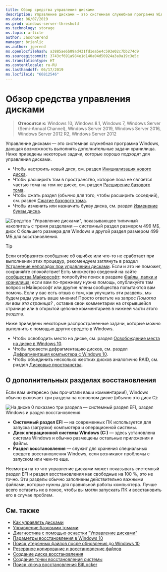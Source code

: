 ```yaml
---
title: Обзор средства управления дисками
description: Управление дисками — это системная служебная программа Windows, которая позволяет выполнять дополнительные задачи хранилища, среди которых — инициализация нового диска, расширение томов, сжатие разделов и изменение буквы диска.
ms.date: 06/07/2019
ms.prod: windows-server-threshold
ms.technology: storage
ms.topic: article
author: JasonGerend
manager: brianlic
ms.author: jgerend
ms.openlocfilehash: a3885ae6b09ad431fd1ea5e4c593e02c7bb274d9
ms.sourcegitcommit: 3743cf691a984e1d140a04d50924a3a0a19c3e5c
ms.translationtype: HT
ms.contentlocale: ru-RU
ms.lasthandoff: 06/17/2019
ms.locfileid: "66812546"
---
```

# <a name="overview-of-disk-management"></a>Обзор средства управления дисками

> **Относится к:** Windows 10, Windows 8.1, Windows 7, Windows Server (Semi-Annual Channel), Windows Server 2019, Windows Server 2016, Windows Server 2012 R2, Windows Server 2012

Управление дисками — это системная служебная программа Windows, дающая возможность выполнять дополнительные задачи хранилища. Ниже приведены некоторые задачи, которые хорошо подходят для управления дисками.

- Чтобы настроить новый диск, см. раздел [Инициализация нового диска](initialize-new-disks.md).
- Чтобы расширить том в пространство, которое пока не является частью тома на том же диске, см. раздел [Расширение базового тома](extend-a-basic-volume.md).
- Чтобы сжать раздел (обычно для того, чтобы расширить соседний), см. раздел [Сжатие базового тома](shrink-a-basic-volume.md).
- Чтобы изменить или назначить букву диска, см. раздел [Изменение буквы диска](change-a-drive-letter.md).

![Средство "Управление дисками", показывающее типичный накопитель с тремя разделами — системный раздел размером 499 МБ, диск C большего размера для Windows и другой раздел размером 499 МБ для восстановления.](media/disk-management.png)

> [!TIP]
>  Если отобразится сообщение об ошибке или что-то не сработает при выполнении этих процедур, рекомендуем заглянуть в раздел [Устранение неполадок при управлении дисками](troubleshooting-disk-management.md). Если и это не поможет, сохраняйте спокойствие! Есть множество сведений на сайте [сообщества Майкрософт](https://answers.microsoft.com/en-us/windows): попробуйте поиск в разделе [Файлы, папки и хранилища](https://answers.microsoft.com/en-us/windows/forum/windows_10-files?sort=lastreplydate&dir=desc&tab=All&status=all&mod=&modAge=&advFil=&postedAfter=&postedBefore=&threadType=all&isFilterExpanded=true&tm=1514405359639); если вам по-прежнему нужна помощь, опубликуйте там вопрос и Майкрософт или другие члены сообщества попытаются вам помочь. Если у вас есть отзыв о том, как улучшить эти разделы, мы будем рады узнать ваше мнение! Просто ответьте на запрос *Помогла ли вам эта страница?* , оставив свои комментарии на открывшейся странице или в открытой цепочке комментариев в нижней части этого раздела.

Ниже приведены некоторые распространенные задачи, которые можно выполнить с помощью других средств в Windows.

- Чтобы освободить место на диске, см. раздел [Освобождение места на диске в Windows 10](https://support.microsoft.com/help/12425/windows-10-free-up-drive-space).
- Чтобы провести дефрагментацию дисков, см. раздел [Дефрагментация компьютера с Windows 10](https://support.microsoft.com/help/4026701/windows-defragment-your-windows-10-pc).
- Чтобы объединить несколько жестких дисков аналогично RAID, см. раздел [Дисковые пространства](https://support.microsoft.com/help/12438/windows-10-storage-spaces).

## <a name="about-those-extra-recovery-partitions"></a>О дополнительных разделах восстановления

Если вам интересно (мы прочитали ваши комментарии!), Windows обычно включает три раздела на основном диске (обычно это диск C):

![На диске 0 показано три раздела — системный раздел EFI, раздел Windows и раздел восстановления](media/windows-partitions.png)

- **Системный раздел EFI** — на современных ПК используется для запуска (загрузки) компьютера и операционной системы.
- **Диск операционной системы Windows (C:)** — здесь установлена система Windows и обычно размещены остальные приложения и файлы.
- **Раздел восстановления** — служит для хранения специальных средств восстановления Windows, если возникают проблемы с запуском или чем-то еще.

Несмотря на то что управление дисками может показывать системный раздел EFI и раздел восстановления как свободные на 100 %, это не точно. Эти разделы обычно заполнены действительно важными файлами, которые нужны для правильной работы компьютера. Лучше всего оставить их в покое, чтобы вы могли запускать ПК и восстановить его в случае проблем.

## <a name="see-also"></a>См. также

- [Как управлять дисками](manage-disks.md)
- [Управление базовыми томами](manage-basic-volumes.md)
- [Диагностика с помощью оснастки "Управление дисками"](troubleshooting-disk-management.md)
- [Параметры восстановления в Windows 10](https://support.microsoft.com/help/12415/windows-10-recovery-options)
- [Поиск утерянных файлов после обновления до Windows 10](https://support.microsoft.com/help/12386/windows-10-find-lost-files-after-update)
- [Резервное копирование и восстановление файлов](https://support.microsoft.com/help/17143/windows-10-back-up-your-files)
- [Создание диска восстановления](https://support.microsoft.com/help/4026852/windows-create-a-recovery-drive)
- [Создание точки восстановления системы](https://support.microsoft.com/help/4027538/windows-create-a-system-restore-point)
- [Поиск ключа восстановления BitLocker](https://support.microsoft.com/help/4026181/windows-find-my-bitlocker-recovery-key)
